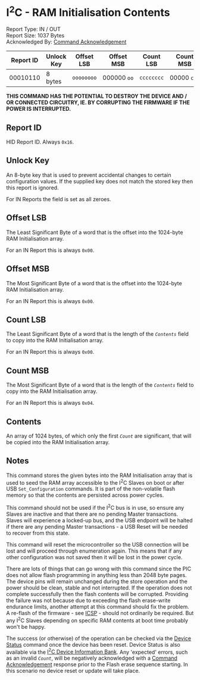 # I<sup>2</sup>C - RAM Initialisation Contents
Report Type: IN / OUT<br />
Report Size: 1037 Bytes<br />
Acknowledged By: [Command Acknowledgement](0x01.md)

| Report ID | Unlock Key | Offset LSB | Offset MSB       | Count LSB  | Count MSB        | Contents   |
|-----------|------------|------------|------------------|------------|------------------|------------|
| 00010110  | 8 bytes    | `oooooooo` | 000000&nbsp;`oo` | `cccccccc` | 00000&nbsp;`ccc` | 1024 bytes |

**THIS COMMAND HAS THE POTENTIAL TO DESTROY THE DEVICE AND / OR CONNECTED CIRCUITRY, IE. BY CORRUPTING THE FIRMWARE IF THE POWER IS INTERRUPTED.**

## Report ID
HID Report ID.  Always `0x16`.

## Unlock Key
An 8-byte key that is used to prevent accidental changes to certain configuration values.  If the supplied key does not match the stored key then this report is ignored.

For IN Reports the field is set as all zeroes.

## Offset LSB
The Least Significant Byte of a word that is the offset into the 1024-byte RAM Initialisation array.

For an IN Report this is always `0x00`.

## Offset MSB
The Most Significant Byte of a word that is the offset into the 1024-byte RAM Initialisation array.

For an IN Report this is always `0x00`.

## Count LSB
The Least Significant Byte of a word that is the length of the *`Contents`* field to copy into the RAM Initialisation array.

For an IN Report this is always `0x00`.

## Count MSB
The Most Significant Byte of a word that is the length of the *`Contents`* field to copy into the RAM Initialisation array.

For an IN Report this is always `0x04`.

## Contents
An array of 1024 bytes, of which only the first *`Count`* are significant, that will be copied into the RAM Initialisation array.

## Notes
This command stores the given bytes into the RAM Initialisation array that is used to seed the RAM array accessible to the I<sup>2</sup>C
Slaves on boot or after USB `Set_Configuration` commands.  It is part of the non-volatile flash memory so that the contents are persisted
across power cycles.

This command should not be used if the I<sup>2</sup>C bus is in use, so ensure any Slaves are inactive and that there are no pending
Master transactions.  Slaves will experience a locked-up bus, and the USB endpoint will be halted if there are any pending Master
transactions - a USB Reset will be needed to recover from this state.

This command will reset the microcontroller so the USB connection will be lost and will proceed through enumeration again.  This means
that if any other configuration was not saved then it will be lost in the power cycle.

There are lots of things that can go wrong with this command since the PIC does not allow flash programming in anything less than
2048 byte pages.  The device pins will remain unchanged during the store operation and the power should be clean, stable and not
interrupted.  If the operation does not complete successfully then the flash contents will be corrupted.  Providing the failure was
not because due to exceeding the flash erase-write endurance limits, another attempt at this command should fix the problem.  A
re-flash of the firmware - see [ICSP](../../../Icsp.md) - should not ordinarily be required.  But any I<sup>2</sup>C Slaves
depending on specific RAM contents at boot time probably won't be happy.

The success (or otherwise) of the operation can be checked via the [Device Status](0x02.md) command once the device has been reset.
Device Status is also available via the [I<sup>2</sup>C Device Information Bank](../../I2c/../../I2c/DeviceInformationBank.md).
Any 'expected' errors, such as an invalid *`Count`*, will be negatively acknowledged with a [Command Acknowledgement](0x01.md) response
prior to the Flash erase sequence starting.  In this scenario no device reset or update will take place.
